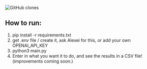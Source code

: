 ![GitHub clones](https://img.shields.io/badge/dynamic/json?color=brightgreen&label=clones&query=count&url=https%3A%2F%2Fapi.github.com%2Frepos%2Faalxi%2FChiralAI%2Ftraffic%2Fclones)

## How to run:
1. pip install -r requirements.txt
2. get .env file / create it, ask Alexei for this, or add your own OPENAI_API_KEY
3. python3 main.py
4. Enter in what you want it to do, and see the results in a CSV file! (improvements coming soon.)

